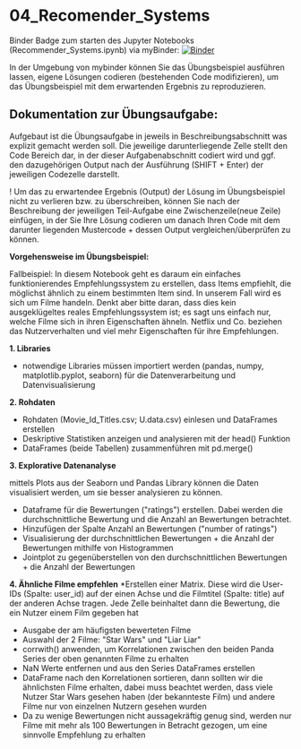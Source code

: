 # 04_Recomender_Systems

Binder Badge zum starten des Jupyter Notebooks (Recommender_Systems.ipynb) via myBinder: [![Binder](https://mybinder.org/badge_logo.svg)](https://mybinder.org/v2/gh/tristii/04_Recomender_Systems/main?labpath=Recommender_Systems.ipynb)

In der Umgebung von mybinder können Sie das Übungsbeispiel ausführen lassen, eigene Lösungen codieren (bestehenden Code modifizieren), um das Übungsbeispiel mit dem erwartenden Ergebnis zu reproduzieren.

## Dokumentation zur Übungsaufgabe: 
Aufgebaut ist die Übungsaufgabe in jeweils in Beschreibungsabschnitt was explizit gemacht werden soll. Die jeweilige darunterliegende Zelle stellt den Code Bereich dar, in der dieser Aufgabenabschnitt codiert wird und ggf. den dazugehörigen Output nach der Ausführung (SHIFT + Enter) der jeweiligen Codezelle darstellt.

! Um das zu erwartendee Ergebnis (Output) der Lösung im Übungsbeispiel nicht zu verlieren bzw. zu überschreiben, können Sie nach der Beschreibung der jeweiligen Teil-Aufgabe eine Zwischenzeile(neue Zeile) einfügen, in der Sie Ihre Lösung codieren um danach Ihren Code mit dem darunter liegenden Mustercode + dessen Output vergleichen/überprüfen zu können. 

**Vorgehensweise im Übungsbeispiel:**

Fallbeispiel: In diesem Notebook geht es daraum ein einfaches funktionierendes Empfehlungssystem zu erstellen, dass Items empfiehlt, die möglichst ähnlich zu einem bestimmten Item sind. In unserem Fall wird es sich um Filme handeln. Denkt aber bitte daran, dass dies kein ausgeklügeltes reales Empfehlungssystem ist; es sagt uns einfach nur, welche Filme sich in ihren Eigenschaften ähneln. Netflix und Co. beziehen das Nutzerverhalten und viel mehr Eigenschaften für ihre Empfehlungen.

**1. Libraries**
* notwendige Libraries müssen importiert werden (pandas, numpy, matplotlib.pyplot, seaborn) für die Datenverarbeitung und Datenvisualisierung

**2. Rohdaten**
* Rohdaten (Movie_Id_Titles.csv; U.data.csv) einlesen und DataFrames erstellen
* Deskriptive Statistiken anzeigen und analysieren mit der head() Funktion
* DataFrames (beide Tabellen) zusammenführen mit pd.merge()

**3. Explorative Datenanalyse**

mittels Plots aus der Seaborn und Pandas Library können die Daten visualisiert werden, um sie besser analysieren zu können. 
* Dataframe für die Bewertungen ("ratings") erstellen. Dabei werden die durchschnittliche Bewertung und die Anzahl an Bewertungen betrachtet.
* Hinzufügen der Spalte Anzahl an Bewertungen ("number of ratings") 
* Visualisierung der durchschnittlichen Bewertungen + die Anzahl der Bewertungen mithilfe von Histogrammen
* Jointplot zu gegenüberstellen von den durchschnittlichen Bewertungen + die Anzahl der Bewertungen


**4. Ähnliche Filme empfehlen**
*Erstellen einer Matrix. Diese wird die User-IDs (Spalte: user_id) auf der einen Achse und die Filmtitel (Spalte: title) auf der anderen Achse tragen. Jede Zelle beinhaltet dann die Bewertung, die ein Nutzer einem Film gegeben hat
* Ausgabe der am häufigsten bewerteten Filme
* Auswahl der 2 Filme: "Star Wars" und "Liar Liar"
* corrwith() anwenden, um Korrelationen zwischen den beiden Panda Series der oben genannten Filme zu erhalten
* NaN Werte entfernen und aus den Series DataFrames erstellen
* DataFrame nach den Korrelationen sortieren, dann sollten wir die ähnlichsten Filme erhalten, dabei muss beachtet werden, dass viele Nutzer Star Wars gesehen haben (der bekannteste Film) und andere Filme nur von einzelnen Nutzern gesehen wurden
* Da zu wenige Bewertungen nicht aussagekräftig genug sind, werden nur Filme mit mehr als 100 Bewertungen in Betracht gezogen, um eine sinnvolle Empfehlung zu erhalten 
